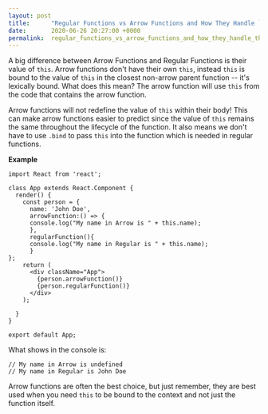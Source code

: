 ```yaml
---
layout: post
title:      "Regular Functions vs Arrow Functions and How They Handle `this`"
date:       2020-06-26 20:27:00 +0000
permalink:  regular_functions_vs_arrow_functions_and_how_they_handle_this
---
```



A big difference between Arrow Functions and Regular Functions is their value of `this`.  Arrow functions don't have their own `this`, instead `this` is bound to the value of `this` in the closest non-arrow parent function -- it's lexically bound.  What does this mean?  The arrow function will use `this` from the code that contains the arrow function.

Arrow functions will not redefine the value of `this` within their body!  This can make arrow functions easier to predict since the value of `this` remains the same throughout the lifecycle of the function.  It also means we don't have to use `.bind` to pass `this` into the function which is needed in regular functions.


**Example**

```
import React from 'react';

class App extends React.Component {
  render() {
    const person = { 
      name: 'John Doe', 
      arrowFunction:() => { 
      console.log("My name in Arrow is " + this.name); 
      }, 
      regularFunction(){ 
      console.log("My name in Regular is " + this.name); 
      } 
};
    return (
      <div className="App">
        {person.arrowFunction()}
        {person.regularFunction()}
      </div>
    );
    
  }
}

export default App;
```

What shows in the console is: 

```
// My name in Arrow is undefined
// My name in Regular is John Doe
```

Arrow functions are often the best choice, but just remember, they are best used when you need `this` to be bound to the context and not just the function itself.

